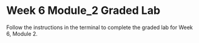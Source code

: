 # Week 6 Module_2 Graded Lab

Follow the instructions in the terminal to complete the graded lab for Week 6, Module 2.